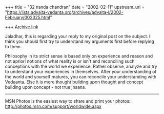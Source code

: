 +++
title = "32 nanda chandran"
date = "2002-02-11"
upstream_url = "https://lists.advaita-vedanta.org/archives/advaita-l/2002-February/002325.html"

+++
[Archive link](https://lists.advaita-vedanta.org/archives/advaita-l/2002-February/002325.html)

Jaladhar, this is regarding your reply to my original post on the subject. I
think you should first try to understand my arguments first before replying
to them.

Philosophy in its strict sense is based only on experience and reason and
not apriori notions of what reality is or isn't and reconciling such
conceptions with the world we experience. Rather observe, analyze and try to
understand your experiences in themselves. After your understanding of the
world and yourself matures, you can reconcile your understanding with
Vedaanta. Else it is mere thought building upon thought and concept building
upon concept - not true jnaana.

_________________________________________________________________
MSN Photos is the easiest way to share and print your photos:
http://photos.msn.com/support/worldwide.aspx

